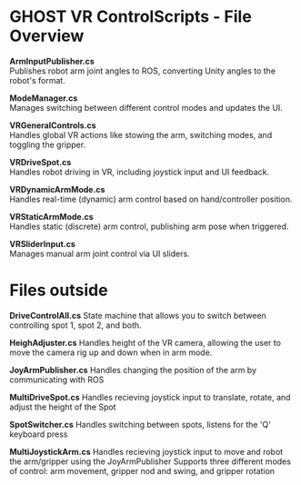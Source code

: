 # GHOST VR ControlScripts - File Overview

**ArmInputPublisher.cs**  
Publishes robot arm joint angles to ROS, converting Unity angles to the robot's format.

**ModeManager.cs**  
Manages switching between different control modes and updates the UI.

**VRGeneralControls.cs**  
Handles global VR actions like stowing the arm, switching modes, and toggling the gripper.

**VRDriveSpot.cs**  
Handles robot driving in VR, including joystick input and UI feedback.

**VRDynamicArmMode.cs**  
Handles real-time (dynamic) arm control based on hand/controller position.

**VRStaticArmMode.cs**  
Handles static (discrete) arm control, publishing arm pose when triggered.

**VRSliderInput.cs**  
Manages manual arm joint control via UI sliders.

# Files outside 
**DriveControlAll.cs**
State machine that allows you to switch between controlling spot 1, spot 2, and both. 

**HeighAdjuster.cs**
Handles height of the VR camera, allowing the user to move the camera rig up 
and down when in arm mode.

**JoyArmPublisher.cs**
Handles changing the position of the arm by communicating with ROS 

**MultiDriveSpot.cs**
Handles recieving joystick input to translate, rotate, and adjust the height of the Spot 

**SpotSwitcher.cs**
Handles switching between spots, listens for the 'Q' keyboard press

**MultiJoystickArm.cs**
Handles recieving joystick input to move and robot the arm/gripper using the JoyArmPublisher
Supports three different modes of control: arm movement, gripper nod and swing, and gripper
rotation